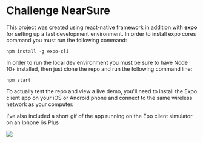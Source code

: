 # Challenge NearSure

This project was created using react-native framework in addition with **expo** for setting up a fast development environment. In order to install expo cores command you must run the following command:

    npm install -g expo-cli

In order to run the local dev environment you must be sure to have Node 10+ installed, then just clone the repo and run the following command line:

    npm start

To actually test the repo and view a live demo, you'll need to install the Expo client app on your iOS or Android phone and connect to the same wireless network as your computer. 


I've also included a short gif of the app running on the Epo client simulator on an Iphone 6s Plus

![](gif_drinks.gif)
